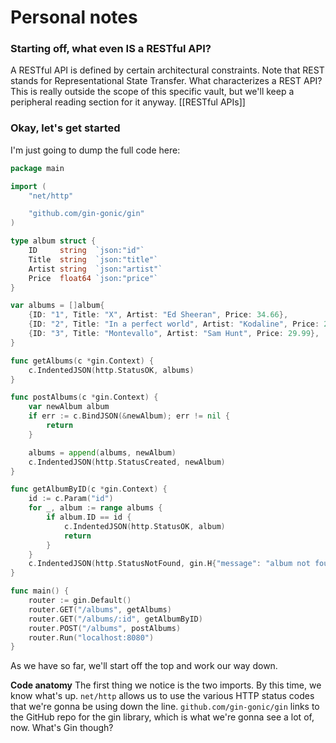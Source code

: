 # Personal notes

### Starting off, what even IS a RESTful API?
A RESTful API is defined by certain architectural constraints. Note that REST stands for Representational State Transfer. What characterizes a REST API? This is really outside the scope of this specific vault, but we'll keep a peripheral reading section for it anyway. [[RESTful APIs]]

### Okay, let's get started

I'm just going to dump the full code here:

```go
package main

import (
	"net/http"

	"github.com/gin-gonic/gin"
)

type album struct {
	ID     string  `json:"id"`
	Title  string  `json:"title"`
	Artist string  `json:"artist"`
	Price  float64 `json:"price"`
}

var albums = []album{
	{ID: "1", Title: "X", Artist: "Ed Sheeran", Price: 34.66},
	{ID: "2", Title: "In a perfect world", Artist: "Kodaline", Price: 29.99},
	{ID: "3", Title: "Montevallo", Artist: "Sam Hunt", Price: 29.99},
}

func getAlbums(c *gin.Context) {
	c.IndentedJSON(http.StatusOK, albums)
}

func postAlbums(c *gin.Context) {
	var newAlbum album
	if err := c.BindJSON(&newAlbum); err != nil {
		return
	}

	albums = append(albums, newAlbum)
	c.IndentedJSON(http.StatusCreated, newAlbum)
}

func getAlbumByID(c *gin.Context) {
	id := c.Param("id")
	for _, album := range albums {
		if album.ID == id {
			c.IndentedJSON(http.StatusOK, album)
			return
		}
	}
	c.IndentedJSON(http.StatusNotFound, gin.H{"message": "album not found"})
}

func main() {
	router := gin.Default()
	router.GET("/albums", getAlbums)
	router.GET("/albums/:id", getAlbumByID)
	router.POST("/albums", postAlbums)
	router.Run("localhost:8080")
}

```

As we have so far, we'll start off the top and work our way down.

**Code anatomy**
The first thing we notice is the two imports. By this time, we know what's up. `net/http` allows us to use the various HTTP status codes that we're gonna be using down the line. `github.com/gin-gonic/gin` links to the GitHub repo for the gin library, which is what we're gonna see a lot of, now. What's Gin though? 